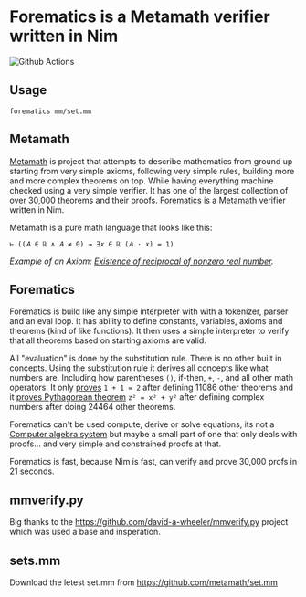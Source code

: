 # Forematics is a Metamath verifier written in Nim

![Github Actions](https://github.com/treeform/forematics/workflows/Github%20Actions/badge.svg)

## Usage

```
forematics mm/set.mm
```
## Metamath

[Metamath](http://us.metamath.org/) is project that attempts to describe mathematics from ground up starting from very simple axioms, following very simple rules, building more and more complex theorems on top. While having everything machine checked using a very simple verifier. It has one of the largest collection of over 30,000 theorems and their proofs. [Forematics](https://github.com/treeform/forematics) is a [Metamath](http://us.metamath.org/) verifier written in Nim.

Metamath is a pure math language that looks like this:

```
⊢ ((𝐴 ∈ ℝ ∧ 𝐴 ≠ 0) → ∃𝑥 ∈ ℝ (𝐴 · 𝑥) = 1)
```
*Example of an Axiom: [Existence of reciprocal of nonzero real number](http://us.metamath.org/mpeuni/ax-rrecex.html).*

## Forematics

Forematics is build like any simple interpreter with with a tokenizer, parser and an eval loop. It has ability to define constants, variables, axioms and theorems (kind of like functions). It then uses a simple interpreter to verify that all theorems based on starting axioms are valid.

All "evaluation" is done by the substitution rule. There is no other built in concepts. Using the substitution rule it derives all concepts like what numbers are. Including how parentheses `()`, if-then, `+`, `-`, and all other math operators. It only [proves](http://us.metamath.org/mpegif/1p1e2.html) `1 + 1 = 2` after defining 11086 other theorems and it [proves Pythagorean theorem](http://us.metamath.org/mpegif/pythag.html) `z² = x² + y²` after defining complex numbers after doing 24464 other theorems.

Forematics can't be used compute, derive or solve equations, its not a [Computer algebra system](https://en.wikipedia.org/wiki/Computer_algebra_system) but maybe a small part of one that only deals with proofs... and very simple and constrained proofs at that.

Forematics is fast, because Nim is fast, can verify and prove 30,000 profs in 21 seconds.

## mmverify.py

Big thanks to the https://github.com/david-a-wheeler/mmverify.py project which was used a base and insperation.

## sets.mm

Download the letest set.mm from https://github.com/metamath/set.mm
